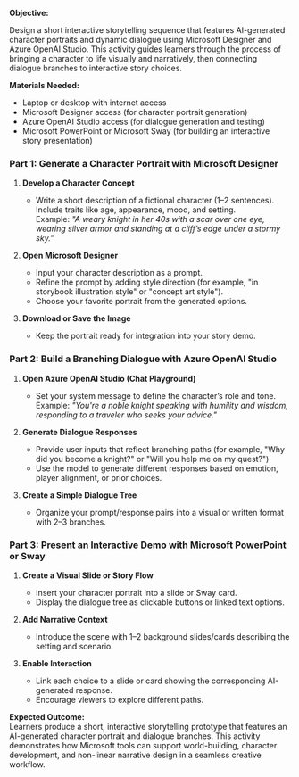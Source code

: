 **Objective:**  

Design a short interactive storytelling sequence that features AI-generated character portraits and dynamic dialogue using Microsoft Designer and Azure OpenAI Studio. This activity guides learners through the process of bringing a character to life visually and narratively, then connecting dialogue branches to interactive story choices.

**Materials Needed:**  
- Laptop or desktop with internet access  
- Microsoft Designer access (for character portrait generation)  
- Azure OpenAI Studio access (for dialogue generation and testing)  
- Microsoft PowerPoint or Microsoft Sway (for building an interactive story presentation)

### Part 1: Generate a Character Portrait with Microsoft Designer

1. **Develop a Character Concept**  
   - Write a short description of a fictional character (1–2 sentences). Include traits like age, appearance, mood, and setting.  
     Example: *"A weary knight in her 40s with a scar over one eye, wearing silver armor and standing at a cliff’s edge under a stormy sky."*

2. **Open Microsoft Designer**  
   - Input your character description as a prompt.  
   - Refine the prompt by adding style direction (for example, "in storybook illustration style" or "concept art style").  
   - Choose your favorite portrait from the generated options.

3. **Download or Save the Image**  
   - Keep the portrait ready for integration into your story demo.

### Part 2: Build a Branching Dialogue with Azure OpenAI Studio

1. **Open Azure OpenAI Studio (Chat Playground)**  
   - Set your system message to define the character’s role and tone.  
     Example: *"You're a noble knight speaking with humility and wisdom, responding to a traveler who seeks your advice."*

2. **Generate Dialogue Responses**  
   - Provide user inputs that reflect branching paths (for example, "Why did you become a knight?" or "Will you help me on my quest?")  
   - Use the model to generate different responses based on emotion, player alignment, or prior choices.

3. **Create a Simple Dialogue Tree**  
   - Organize your prompt/response pairs into a visual or written format with 2–3 branches.

### Part 3: Present an Interactive Demo with Microsoft PowerPoint or Sway

1. **Create a Visual Slide or Story Flow**  
   - Insert your character portrait into a slide or Sway card.  
   - Display the dialogue tree as clickable buttons or linked text options.

2. **Add Narrative Context**  
   - Introduce the scene with 1–2 background slides/cards describing the setting and scenario.

3. **Enable Interaction**  
   - Link each choice to a slide or card showing the corresponding AI-generated response.  
   - Encourage viewers to explore different paths.

**Expected Outcome:**  
Learners produce a short, interactive storytelling prototype that features an AI-generated character portrait and dialogue branches. This activity demonstrates how Microsoft tools can support world-building, character development, and non-linear narrative design in a seamless creative workflow.

